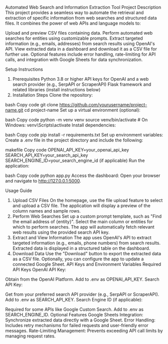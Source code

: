 Automated Web Search and Information Extraction Tool
Project Description
This project provides a seamless way to automate the retrieval and extraction of specific information from web searches and structured data files. It combines the power of web APIs and language models to:

Upload and preview CSV files containing data.
Perform automated web searches for entities using customizable prompts.
Extract targeted information (e.g., emails, addresses) from search results using OpenAI's API.
View extracted data in a dashboard and download it as a CSV file for further use.
Optional features include error handling, rate-limiting for API calls, and integration with Google Sheets for data synchronization.

Setup Instructions
1. Prerequisites
Python 3.8 or higher
API keys for OpenAI and a web search provider (e.g., SerpAPI or ScraperAPI)
Flask framework and related libraries (install instructions below)
2. Installation Steps
Clone the repository:

bash
Copy code
git clone https://github.com/yourusername/project-name.git
cd project-name
Set up a virtual environment (optional):

bash
Copy code
python -m venv venv
source venv/bin/activate   # On Windows: venv\Scripts\activate
Install dependencies:

bash
Copy code
pip install -r requirements.txt
Set up environment variables: Create a .env file in the project directory and include the following:

makefile
Copy code
OPENAI_API_KEY=your_openai_api_key
SEARCH_API_KEY=your_search_api_key
SEARCH_ENGINE_ID=your_search_engine_id (if applicable)
Run the application:

bash
Copy code
python app.py
Access the dashboard:
Open your browser and navigate to http://127.0.0.1:5000.

Usage Guide
1. Upload CSV Files
On the homepage, use the file upload feature to select and upload a CSV file.
The application will display a preview of the column names and sample rows.
2. Perform Web Searches
Set up a custom prompt template, such as "Find the email address of {entity}".
Select the main column or entities for which to perform searches.
The app will automatically fetch relevant web results using the provided search API key.
3. Extract and View Information
The app uses OpenAI's API to extract targeted information (e.g., emails, phone numbers) from search results.
Extracted data is displayed in a structured table on the dashboard.
4. Download Data
Use the "Download" button to export the extracted data as a CSV file.
Optionally, you can configure the app to update a connected Google Sheet.
API Keys and Environment Variables
Required API Keys
OpenAI API Key:

Obtain from the OpenAI Platform.
Add to .env as OPENAI_API_KEY.
Search API Key:

Get from your preferred search API provider (e.g., SerpAPI or ScraperAPI).
Add to .env as SEARCH_API_KEY.
Search Engine ID (if applicable):

Required for some APIs like Google Custom Search.
Add to .env as SEARCH_ENGINE_ID.
Optional Features
Google Sheets Integration: Synchronize extracted data directly with a Google Sheet.
Error Handling: Includes retry mechanisms for failed requests and user-friendly error messages.
Rate-Limiting Management: Prevents exceeding API call limits by managing request rates.
